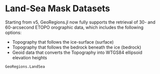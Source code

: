 # Land-Sea Mask Datasets

Starting from v5, GeoRegions.jl now fully supports the retrieval of 30- and 60-arcsecond ETOPO orographic data, which includes the following options:
* Topography that follows the ice-surface (surface)
* Topography that follows the bedrock beneath the ice (bedrock)
* Geoid data that converts the Topography into WTGS84 ellipsoid elevation heights

```@docs
GeoRegions.LandSea
```